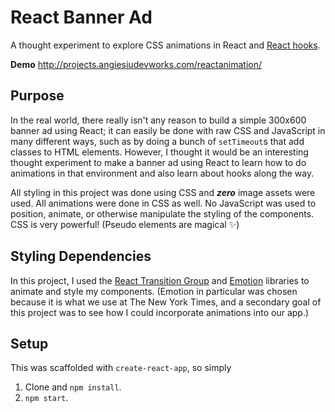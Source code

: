 # React Banner Ad 
A thought experiment to explore CSS animations in React and [React hooks](https://reactjs.org/docs/hooks-intro.html).

**Demo** http://projects.angiesiudevworks.com/reactanimation/

## Purpose
In the real world, there really isn't any reason to build a simple 300x600 banner ad using React; it can easily be done with raw CSS and JavaScript in many different ways, such as by doing a bunch of `setTimeout`s that add classes to HTML elements. However, I thought it would be an interesting thought experiment to make a banner ad using React to learn how to do animations in that environment and also learn about hooks along the way.

All styling in this project was done using CSS and **_zero_** image assets were used. All animations were done in CSS as well. No JavaScript was used to position, animate, or otherwise manipulate the styling of the components. CSS is very powerful! (Pseudo elements are magical :sparkles:)

## Styling Dependencies
In this project, I used the [React Transition Group](http://reactcommunity.org/react-transition-group/) and [Emotion](https://emotion.sh/docs/introduction) libraries to animate and style my components. (Emotion in particular was chosen because it is what we use at The New York Times, and a secondary goal of this project was to see how I could incorporate animations into our app.)

## Setup
This was scaffolded with `create-react-app`, so simply

1. Clone and `npm install`.
2. `npm start`.

